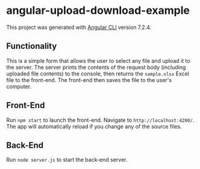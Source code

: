 # angular-upload-download-example

This project was generated with [Angular CLI](https://github.com/angular/angular-cli) version 7.2.4.

## Functionality

This is a simple form that allows the user to select any file and upload it to the server. The server prints the contents of the request body (including uploaded file contents) to the console, then returns the `sample.xlsx` Excel file to the front-end. The front-end then saves the file to the user's computer.

## Front-End

Run `npm start` to launch the front-end. Navigate to `http://localhost:4200/`. The app will automatically reload if you change any of the source files.

## Back-End

Run `node server.js` to start the back-end server.

